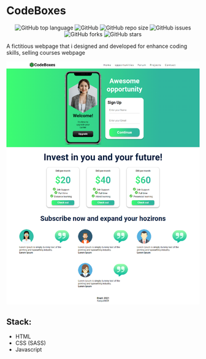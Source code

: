 # CodeBoxes

<div align="center">

![GitHub top language](https://img.shields.io/github/languages/top/KaiqueMCR/CodeBoxes?color=%20%23c69%20)
![GitHub](https://img.shields.io/github/license/KaiqueMCR/CodeBoxes)
![GitHub repo size](https://img.shields.io/github/repo-size/KaiqueMCR/CodeBoxes)
![GitHub issues](https://img.shields.io/github/issues/KaiqueMCR/CodeBoxes)
![GitHub forks](https://img.shields.io/github/forks/KaiqueMCR/BBQ-Meter)
![GitHub stars](https://img.shields.io/github/stars/KaiqueMCR/CodeBoxes)

</div>

A fictitious webpage that i designed and developed for enhance coding skills, selling courses webpage

![App Screenshot](assets/.github/screenshot.png)

## Stack:

- HTML
- CSS (SASS)
- Javascript
